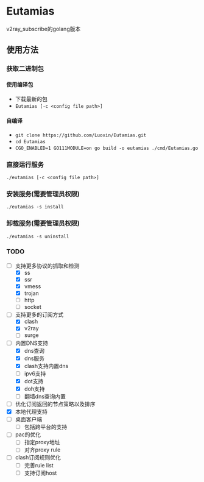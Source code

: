 # Eutamias
v2ray_subscribe的golang版本

## 使用方法
### 获取二进制包
#### 使用编译包
- 下载最新的包
- `Eutamias [-c <config file path>]`
#### 自编译
- `git clone https://github.com/Luoxin/Eutamias.git`
- `cd Eutamias`
- `CGO_ENABLED=1 GO111MODULE=on go build -o eutamias ./cmd/Eutamias.go`
### 直接运行服务
`./eutamias [-c <config file path>]`
### 安装服务(需要管理员权限)
`./eutamias -s install`
### 卸载服务(需要管理员权限)
`./eutamias -s uninstall`

### TODO
- [ ] 支持更多协议的抓取和检测
  - [x] ss
  - [x] ssr
  - [x] vmess
  - [x] trojan
  - [ ] http
  - [ ] socket
- [ ] 支持更多的订阅方式
	- [x] clash
	- [x] v2ray
	- [ ] surge
- [ ] 内置DNS支持
	- [x] dns查询
	- [x] dns服务
	- [x] clash支持内置dns
	- [ ] ipv6支持
	- [x] dot支持
	- [x] doh支持
	- [ ] 翻墙dns查询内置
- [ ] 优化订阅返回的节点策略以及排序
- [x] 本地代理支持
- [ ] 桌面客户端
  - [ ] 包括跨平台的支持
- [ ] pac的优化
	- [ ] 指定proxy地址
	- [ ] 对齐proxy rule
- [ ] clash订阅规则优化
	- [ ] 完善rule list
	- [ ] 支持订阅host

